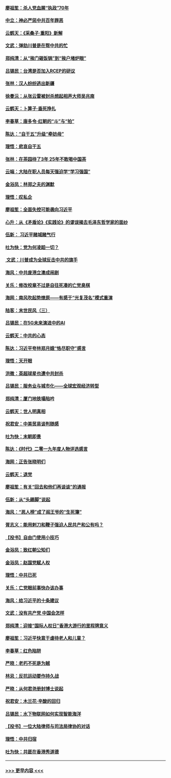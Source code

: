 #### [廖祖笙：杀人党血腥“执政”70年](../pages/nsc993/n11745144.md?t=12252301) 
#### [中立：神必严惩中共百年罪恶](../pages/nsc993/n11744970.md?t=12252301) 
#### [云鹤天：《采桑子‧重阳》新解](../pages/nsc993/n11744948.md?t=12252301) 
#### [文武：弹劾川普是在帮中共的忙](../pages/nsc993/n11744758.md?t=12252301) 
#### [郑纯清：从“挨门砸饭锅”到“挨户堵炉眼”](../pages/nsc993/n11744745.md?t=12252301) 
#### [吕锡民：台湾是否加入RCEP的研议](../pages/nsc993/n11744701.md?t=12252301) 
#### [张林：汉人纷纷逃出新疆](../pages/nsc993/n11743530.md?t=12252301) 
#### [徐曼沅：从张云雷被封杀想起相声大师吴兆南](../pages/nsc993/n11741816.md?t=12252301) 
#### [云鹤天：卜算子‧垂死挣扎](../pages/nsc993/n11739956.md?t=12252301) 
#### [李春草：唐多令‧红朝的“斗”与“拍”](../pages/nsc993/n11739830.md?t=12252301) 
#### [陈达：“自干五”升级“牵妨母”](../pages/nsc993/n11739724.md?t=12252301) 
#### [理悟：悲哀自干五](../pages/nsc993/n11739547.md?t=12252301) 
#### [张林：在茶园待了3年 25年不敢喝中国茶](../pages/nsc993/n11739240.md?t=12252301) 
#### [云端：大陆在职人员每天强迫学“学习强国”](../pages/nsc993/n11738735.md?t=12252301) 
#### [金浴凤：林郑之夫的渊默](../pages/nsc993/n11737735.md?t=12252301) 
#### [理悟：叹私企](../pages/nsc993/n11737715.md?t=12252301) 
#### [廖祖笙：全面失控可能袭向习近平](../pages/nsc993/n11737704.md?t=12252301) 
#### [心升：从《矛盾论》《实践论》的谬误揭去毛泽东哲学家的面纱](../pages/nsc993/n11736962.md?t=12252301) 
#### [伍新： 习近平赌城赌气行](../pages/nsc993/n11736929.md?t=12252301) 
#### [吐为快：党为何凌蹈一切？](../pages/nsc993/n11736915.md?t=12252301) 
#### [ 文武：川普成为全球反击中共的旗手](../pages/nsc993/n11736882.md?t=12252301) 
#### [海风：中共废港立澳成闹剧](../pages/nsc993/n11735857.md?t=12252301) 
#### [关乐：修改校章不过是自往死凑的亡党臭棋](../pages/nsc993/n11735097.md?t=12252301) 
#### [海网：南风吹起势燎原——有感于“光复茂名”模式重演](../pages/nsc993/n11732308.md?t=12252301) 
#### [陆客：末世民风（三）](../pages/nsc993/n11732211.md?t=12252301) 
#### [吕锡民：在5G未来演进中的AI](../pages/nsc993/n11730010.md?t=12252301) 
#### [云鹤天：中共的心态](../pages/nsc993/n11729906.md?t=12252301) 
#### [陈达：习近平夸林郑月娥“恪尽职守”感言](../pages/nsc993/n11729881.md?t=12252301) 
#### [理悟：天开眼](../pages/nsc993/n11729699.md?t=12252301) 
#### [洪微：英超球星也遭中共封杀](../pages/nsc993/n11727243.md?t=12252301) 
#### [吕锡民：服务业与城市化——全球宏观经济转型](../pages/nsc993/n11725845.md?t=12252301) 
#### [郑纯清：厦门地铁塌陷吟](../pages/nsc993/n11725813.md?t=12252301) 
#### [云鹤天：世人明真相](../pages/nsc993/n11725621.md?t=12252301) 
#### [祝君安：中美贸易谈判随感](../pages/nsc993/n11725609.md?t=12252301) 
#### [吐为快：末朝即景](../pages/nsc993/n11723365.md?t=12252301) 
#### [陈达：《时代》二零一九年度人物评选感言](../pages/nsc993/n11723337.md?t=12252301) 
#### [海网：正告张晓明们](../pages/nsc993/n11723228.md?t=12252301) 
#### [云鹤天：退党](../pages/nsc993/n11723056.md?t=12252301) 
#### [廖祖笙：有关“回去和他们再谈谈”的通报](../pages/nsc993/n11722442.md?t=12252301) 
#### [伍新：从“头踢脚”说起](../pages/nsc993/n11722429.md?t=12252301) 
#### [海风：“恶人榜”成了阎王爷的“生死簿”](../pages/nsc993/n11722272.md?t=12252301) 
#### [胥志义：能用剌刀和鞭子强迫人民共产和公有吗？](../pages/nsc993/n11720569.md?t=12252301) 
#### [【投书】自由门使用小技巧](../pages/nsc993/n11720180.md?t=12252301) 
#### [金浴凤：致红朝公知们](../pages/nsc993/n11720563.md?t=12252301) 
#### [金浴凤：赵国党赋人权](../pages/nsc993/n11720533.md?t=12252301) 
#### [理悟：中共已死](../pages/nsc993/n11720233.md?t=12252301) 
#### [关乐：亡党眼前事快办该办事](../pages/nsc993/n11719160.md?t=12252301) 
#### [海风：给习近平的十条建议](../pages/nsc993/n11717616.md?t=12252301) 
#### [文武：没有共产党 中国会怎样](../pages/nsc993/n11717584.md?t=12252301) 
#### [郑纯清：迎接“国际人权日”香港大游行的里程牌意义](../pages/nsc993/n11717417.md?t=12252301) 
#### [廖祖笙：习近平快意于虐待老人和儿童？](../pages/nsc993/n11715313.md?t=12252301) 
#### [李春草：红色陷阱](../pages/nsc993/n11715029.md?t=12252301) 
#### [严晓：老朽不死是为贼](../pages/nsc993/n11712910.md?t=12252301) 
#### [林忌：反抗运动要作持久战](../pages/nsc993/n11712623.md?t=12252301) 
#### [严晓：从何君尧册封博士说起](../pages/nsc993/n11712465.md?t=12252301) 
#### [祝君安：木兰花·辛酸的回归](../pages/nsc993/n11712381.md?t=12252301) 
#### [吕锡民：水下物联网如何实现智能海洋](../pages/nsc993/n11711158.md?t=12252301) 
#### [【投书】一位大陆律师与司法局律协的对话](../pages/nsc993/n11709675.md?t=12252301) 
#### [理悟：中共归宿](../pages/nsc993/n11710059.md?t=12252301) 
#### [吐为快：共匪在香港秀道德](../pages/nsc993/n11709979.md?t=12252301) 

----
#### [ >>> 更早内容 <<< ](../indexes/nsc993-earlier.md)
